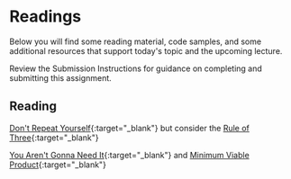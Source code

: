 # Readings

Below you will find some reading material, code samples, and some additional resources that support today's topic and the upcoming lecture.

Review the Submission Instructions for guidance on completing and submitting this assignment.

## Reading

[Don't Repeat Yourself](https://en.wikipedia.org/wiki/Don%27t_repeat_yourself){:target="_blank"} but consider the [Rule of Three](https://en.wikipedia.org/wiki/Rule_of_three_(computer_programming)){:target="_blank"}

<!-- Mix it up! Create the questions with pointed answers, fill in the blank, or opinion/open ended -->

[You Aren't Gonna Need It](https://en.wikipedia.org/wiki/You_aren%27t_gonna_need_it){:target="_blank"} and [Minimum Viable Product](https://en.wikipedia.org/wiki/Minimum_viable_product){:target="_blank"}

<!-- Mix it up! Create the questions with pointed answers, fill in the blank, or opinion/open ended -->
